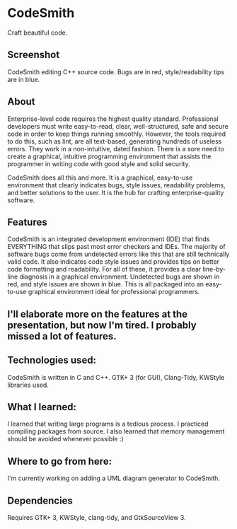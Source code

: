 # CodeSmith
Craft beautiful code.

## Screenshot
CodeSmith editing C++ source code. Bugs are in red, style/readability tips are in blue.

## About
Enterprise-level code requires the highest quality standard. Professional developers must write easy-to-read, clear, well-structured, safe and secure code in order to keep things running smoothly. However, the tools required to do this, such as lint, are all text-based, generating hundreds of useless errors. They work in a non-intuitive, dated fashion. There is a sore need to create a graphical, intuitive programming environment that assists the programmer in writing code with good style and solid security.

CodeSmith does all this and more. It is a graphical, easy-to-use environment that clearly indicates bugs, style issues, readability problems, and better solutions to the user. It is the hub for crafting enterprise-quality software.

## Features
CodeSmith is an integrated development environment (IDE) that finds EVERYTHING that slips past most error checkers and IDEs. The majority of software bugs come from undetected errors like this that are still technically valid code. It also indicates code style issues and provides tips on better code formatting and readability. For all of these, it provides a clear line-by-line diagnosis in a graphical environment. Undetected bugs are shown in red, and style issues are shown in blue. This is all packaged into an easy-to-use graphical environment ideal for professional programmers.

## I'll elaborate more on the features at the presentation, but now I'm tired. I probably missed a lot of features.

## Technologies used:
CodeSmith is written in C and C++.
GTK+ 3 (for GUI), Clang-Tidy, KWStyle libraries used.
## What I learned:
I learned that writing large programs is a tedious process. I practiced compiling packages from source. I also learned that memory management should be avoided whenever possible :)
## Where to go from here:
I'm currently working on adding a UML diagram generator to CodeSmith.
## Dependencies
Requires GTK+ 3, KWStyle, clang-tidy, and GtkSourceView 3.
